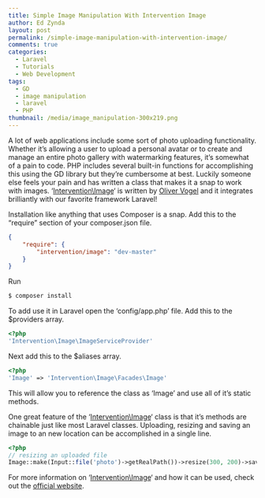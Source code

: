 ```yaml
---
title: Simple Image Manipulation With Intervention Image
author: Ed Zynda
layout: post
permalink: /simple-image-manipulation-with-intervention-image/
comments: true
categories:
  - Laravel
  - Tutorials
  - Web Development
tags:
  - GD
  - image manipulation
  - laravel
  - PHP
thumbnail: /media/image_manipulation-300x219.png
---
```

A lot of web applications include some sort of photo uploading functionality. Whether it&#8217;s allowing a user to upload a personal avatar or to create and manage an entire photo gallery with watermarking features, it&#8217;s somewhat of a pain to code. PHP includes several built-in functions for accomplishing this using the GD library but they&#8217;re cumbersome at best. Luckily someone else feels your pain and has written a class that makes it a snap to work with images. &#8216;<a title="Intervention\Image" href="http://intervention.olivervogel.net/" target="_blank">Intervention\Image</a>&#8216; is written by <a title="Oliver Vogel" href="http://olivervogel.net/" target="_blank">Oliver Vogel</a> and it integrates brilliantly with our favorite framework Laravel!

Installation like anything that uses Composer is a snap. Add this to the &#8220;require&#8221; section of your composer.json file.

```json
{
    "require": {
        "intervention/image": "dev-master"
    }
}
```

Run

```bash  
$ composer install  
```

To add use it in Laravel open the &#8216;config/app.php&#8217; file. Add this to the $providers array.

```php
<?php
'Intervention\Image\ImageServiceProvider'
```

Next add this to the $aliases array.

```php
<?php
'Image' => 'Intervention\Image\Facades\Image'
```

This will allow you to reference the class as &#8216;Image&#8217; and use all of it&#8217;s static methods.

One great feature of the &#8216;<a title="Intervention\Image" href="http://intervention.olivervogel.net/" target="_blank">Intervention\Image</a>&#8216; class is that it&#8217;s methods are chainable just like most Laravel classes. Uploading, resizing and saving an image to an new location can be accomplished in a single line.

```php  
<?php
// resizing an uploaded file
Image::make(Input::file('photo')->getRealPath())->resize(300, 200)->save('foo.jpg');
```

For more information on &#8216;<a title="Intervention\Image" href="http://intervention.olivervogel.net/" target="_blank">Intervention\Image</a>&#8216; and how it can be used, check out the <a title="Intervention\Image" href="http://intervention.olivervogel.net/" target="_blank">official website</a>.

 [1]: http://www.edzynda.com/media/image_manipulation.png
